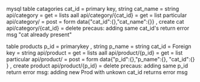 
<p>
mysql table
    catagories
    cat_id = primary key, string
    cat_name = string
        api/category = get = lists aall
        api/category/{cat_id} = get = list particular
        api/category/ = post = form data{"cat_id":{},"cat_name":{}} , create cat
        api/category/{cat_id} = delete 
            precaus:
                adding same cat_id's return error msg "cat already present"
       
             
  table
    products
    p_id = primarykey , string
    p_name = string
    cat_id = Foreign key = string
        api/product = get = lists aall
        api/product/{p_id} = get = list particular
        api/product/ = post = form data{"p_id":{},"p_name":{}, "cat_id":{} } , create product
        api/product/{p_id} = delete 
            precaus:
                adding same p_id return error msg:
                adding new Prod with unkown cat_id returns error msg
</p>
